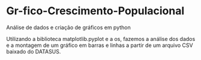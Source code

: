 # Gr-fico-Crescimento-Populacional
Análise de dados e criação de gráficos em python

Utilizando a biblioteca matplotlib.pyplot e a os, fazemos a análise dos dados e a montagem de um gráfico em barras e linhas a partir de um arquivo CSV baixado do DATASUS.